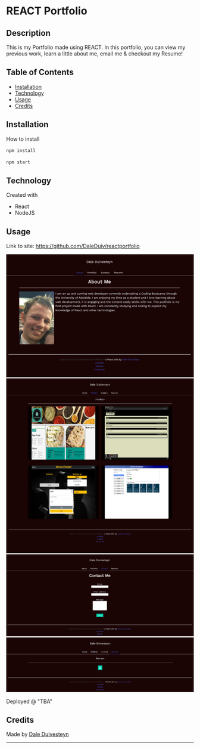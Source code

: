 # REACT Portfolio

## Description
This is my Portfolio made using REACT. In this portfolio, you can view my previous work, learn a little about me, email me & checkout my Resume!

## Table of Contents

- [Installation](#installation)
- [Technology](#technology)
- [Usage](#usage)
- [Credits](#credits)



## Installation

How to install
```md
npm install
```
```md
npm start
```

## Technology

Created with
- React
- NodeJS

## Usage
Link to site: 
https://github.com/DaleDuiv/reactportfolio

![alt text](/public/img/about.png)
![alt text](/public/img/portfolio.png)
![alt text](/public/img/contact.png)
![alt text](/public/img/resume.png)



Deployed @ "TBA"

## Credits

Made by [Dale Duivesteyn](https://github.com/DaleDuiv)

---